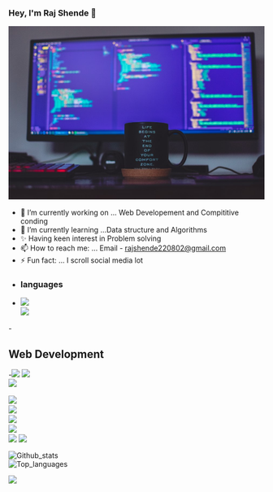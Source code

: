### Hey, I'm Raj Shende 👋
![](https://github.com/shenderaj9021/shenderaj9021/blob/main/img1.jpg)
<!--
**shenderaj9021/shenderaj9021** is a ✨ _special_ ✨ repository because its `README.md` (this file) appears on your GitHub profile.
-->
- 🔭 I’m currently working on ...  Web Developement and Compititive conding
- 🌱 I’m currently learning ...Data structure and Algorithms 
- ✨ Having keen interest in Problem solving
- 📫 How to reach me: ... Email - rajshende220802@gmail.com
- ⚡ Fun fact: ... I scroll social media lot
- <h3>languages </h3>
-  <img src="https://img.shields.io/badge/C-00599C?style=for-the-badge&logo=c&logoColor=white"></img>  
  <img src="https://img.shields.io/badge/C%2B%2B-00599C?style=for-the-badge&logo=c%2B%2B&logoColor=white"></img>
 
-<h2>Web Development </h2>
-<img src="https://img.shields.io/badge/HTML-239120?style=for-the-badge&logo=html5&logoColor=white"></img> 
<img src="https://img.shields.io/badge/CSS-239120?&style=for-the-badge&logo=css3&logoColor=white"></img>  
<img src="https://img.shields.io/badge/JavaScript-F7DF1E?style=for-the-badge&logo=javascript&logoColor=black"></img>  

<img src="https://img.shields.io/badge/HTML5-E34F26?style=for-the-badge&logo=html5&logoColor=white"></img>  
<img src="https://img.shields.io/badge/React-20232A?style=for-the-badge&logo=react&logoColor=61DAFB"></img>  
<img src="https://img.shields.io/badge/Tailwind_CSS-38B2AC?style=for-the-badge&logo=tailwind-css&logoColor=white"></img>  
<img src="https://img.shields.io/badge/Bootstrap-563D7C?style=for-the-badge&logo=bootstrap&logoColor=white"></img>  
<img src="https://img.shields.io/badge/Redux-593D88?style=for-the-badge&logo=redux&logoColor=whitef"></img>
<img src="https://img.shields.io/badge/React_Router-CA4245?style=for-the-badge&logo=react-router&logoColor=white"></img>  

 
![Github_stats](https://github-readme-stats.vercel.app/api?username=shenderaj9021&count_private=true&show_icons=true&theme=radical)
<br>
![Top_languages](https://github-readme-stats.vercel.app/api/top-langs/?username=SHENDERAJ9021&show_icons=true&theme=radical)


<a href="rajshende220802@gmail.com"><img src="https://img.shields.io/badge/Gmail-D14836?style=for-the-badge&logo=gmail&logoColor=white"></a>
